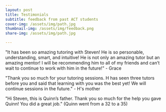 ```yaml
---
layout: post
title: Testimonials
subtitle: feedback from past ACT students
cover-img: /assets/img/path.jpg
thumbnail-img: /assets/img/feedback.png
share-img: /assets/img/path.jpg

---
```


"It has been so amazing tutoring with Steven! He is so personable, understanding, smart, and intuitive! He is not only an amazing tutor but an amazing mentor! I will be recommending him to all of my friends and can’t wait to continue to work with him in the future!" - Grace

"Thank you so much for your tutoring sessions. H has seen three tutors before you and said that learning with you was the best yet! We will continue sessions in the future." - H's mother

"Hi Steven, this is Quinn’s father. Thank you so much for the help you gave Quinn! You did a great job." (Quinn went from a 32 to a 35)
